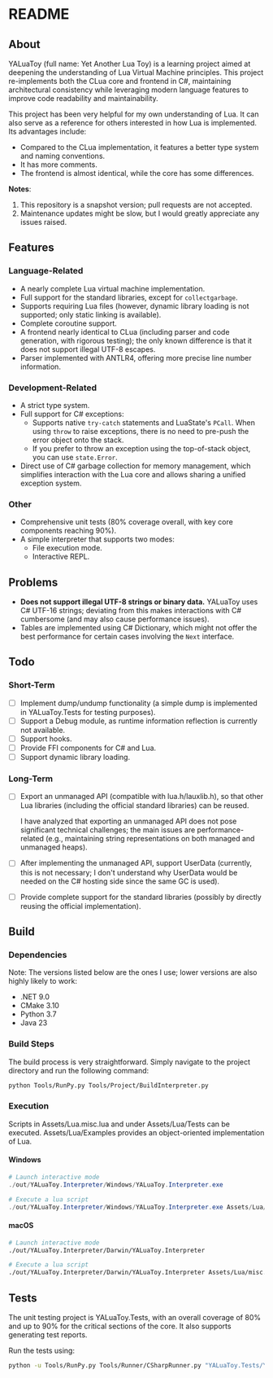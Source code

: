 # README

## About

YALuaToy (full name: Yet Another Lua Toy) is a learning project aimed at deepening the understanding of Lua Virtual Machine principles. This project re-implements both the CLua core and frontend in C#, maintaining architectural consistency while leveraging modern language features to improve code readability and maintainability.

This project has been very helpful for my own understanding of Lua. It can also serve as a reference for others interested in how Lua is implemented. Its advantages include:
- Compared to the CLua implementation, it features a better type system and naming conventions.
- It has more comments.
- The frontend is almost identical, while the core has some differences.

**Notes**:
1. This repository is a snapshot version; pull requests are not accepted.
1. Maintenance updates might be slow, but I would greatly appreciate any issues raised.

## Features

### Language-Related
- A nearly complete Lua virtual machine implementation.
- Full support for the standard libraries, except for `collectgarbage`.
- Supports requiring Lua files (however, dynamic library loading is not supported; only static linking is available).
- Complete coroutine support.
- A frontend nearly identical to CLua (including parser and code generation, with rigorous testing); the only known difference is that it does not support illegal UTF-8 escapes.
- Parser implemented with ANTLR4, offering more precise line number information.

### Development-Related
- A strict type system.
- Full support for C# exceptions:
  - Supports native `try-catch` statements and LuaState's `PCall`. When using `throw` to raise exceptions, there is no need to pre-push the error object onto the stack.
  - If you prefer to throw an exception using the top-of-stack object, you can use `state.Error`.
- Direct use of C# garbage collection for memory management, which simplifies interaction with the Lua core and allows sharing a unified exception system.

### Other
- Comprehensive unit tests (80% coverage overall, with key core components reaching 90%).
- A simple interpreter that supports two modes:
  - File execution mode.
  - Interactive REPL.

## Problems
- **Does not support illegal UTF-8 strings or binary data.** YALuaToy uses C# UTF-16 strings; deviating from this makes interactions with C# cumbersome (and may also cause performance issues).
- Tables are implemented using C# Dictionary, which might not offer the best performance for certain cases involving the `Next` interface.

## Todo

### Short-Term
- [ ] Implement dump/undump functionality (a simple dump is implemented in YALuaToy.Tests for testing purposes).
- [ ] Support a Debug module, as runtime information reflection is currently not available.
- [ ] Support hooks.
- [ ] Provide FFI components for C# and Lua.
- [ ] Support dynamic library loading.

### Long-Term
- [ ] Export an unmanaged API (compatible with lua.h/lauxlib.h), so that other Lua libraries (including the official standard libraries) can be reused.

  I have analyzed that exporting an unmanaged API does not pose significant technical challenges; the main issues are performance-related (e.g., maintaining string representations on both managed and unmanaged heaps).

- [ ] After implementing the unmanaged API, support UserData (currently, this is not necessary; I don't understand why UserData would be needed on the C# hosting side since the same GC is used).
- [ ] Provide complete support for the standard libraries (possibly by directly reusing the official implementation).

## Build

### Dependencies
Note: The versions listed below are the ones I use; lower versions are also highly likely to work:
- .NET 9.0
- CMake 3.10
- Python 3.7
- Java 23

### Build Steps
The build process is very straightforward. Simply navigate to the project directory and run the following command:
```bash
python Tools/RunPy.py Tools/Project/BuildInterpreter.py
```

### Execution

Scripts in Assets/Lua.misc.lua and under Assets/Lua/Tests can be executed. Assets/Lua/Examples provides an object-oriented implementation of Lua.

#### Windows
```powershell
# Launch interactive mode
./out/YALuaToy.Interpreter/Windows/YALuaToy.Interpreter.exe

# Execute a lua script
./out/YALuaToy.Interpreter/Windows/YALuaToy.Interpreter.exe Assets/Lua/misc.lua
```

#### macOS
```bash
# Launch interactive mode
./out/YALuaToy.Interpreter/Darwin/YALuaToy.Interpreter

# Execute a lua script
./out/YALuaToy.Interpreter/Darwin/YALuaToy.Interpreter Assets/Lua/misc.lua
```

## Tests

The unit testing project is YALuaToy.Tests, with an overall coverage of 80% and up to 90% for the critical sections of the core. It also supports generating test reports.

Run the tests using:
```bash
python -u Tools/RunPy.py Tools/Runner/CSharpRunner.py "YALuaToy.Tests/YALuaToy.Tests.csproj"
```
